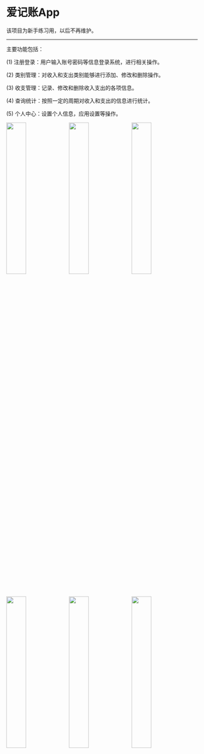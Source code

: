 爱记账App
=====

该项目为新手练习用，以后不再维护。


----
主要功能包括：

(1) 注册登录：用户输入账号密码等信息登录系统，进行相关操作。

(2) 类别管理：对收入和支出类别能够进行添加、修改和删除操作。

(3) 收支管理：记录、修改和删除收入支出的各项信息。

(4) 查询统计：按照一定的周期对收入和支出的信息进行统计。

(5) 个人中心：设置个人信息，应用设置等操作。

<p>
  <img src="screenshot/Screenshot_2016-03-30-15-21-42_com.silence.accoun.png" width="32%"/>
  <img src="screenshot/Screenshot_2016-03-30-15-22-07_com.silence.accoun.png" width="32%"/>
  <img src="screenshot/Screenshot_2016-03-30-15-22-17_com.silence.accoun.png" width="32%"/>
  <img src="screenshot/Screenshot_2016-03-30-15-22-10_com.silence.accoun.png" width="32%"/>
  <img src="screenshot/Screenshot_2016-03-30-15-22-32_com.silence.accoun.png" width="32%"/>
  <img src="screenshot/Screenshot_2016-03-30-15-23-05_com.silence.accoun.png" width="32%"/>
</p>
